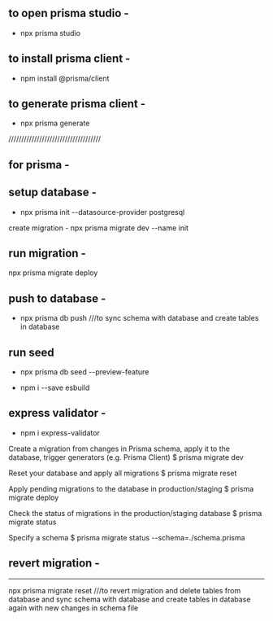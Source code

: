 ## to open prisma studio -

- npx prisma studio

## to install prisma client -

- npm install @prisma/client

## to generate prisma client -

- npx prisma generate

////////////////////////////////////

## for prisma -

## setup database -

- npx prisma init --datasource-provider postgresql

create migration -
npx prisma migrate dev --name init

## run migration -

npx prisma migrate deploy

## push to database -

- npx prisma db push ///to sync schema with database and create tables in database

## run seed

- npx prisma db seed --preview-feature

- npm i --save esbuild

## express validator -

- npm i express-validator

Create a migration from changes in Prisma schema, apply it to the database, trigger generators (e.g. Prisma Client)
$ prisma migrate dev

Reset your database and apply all migrations
$ prisma migrate reset

Apply pending migrations to the database in production/staging
$ prisma migrate deploy

Check the status of migrations in the production/staging database
$ prisma migrate status

Specify a schema
$ prisma migrate status --schema=./schema.prisma

## revert migration -

---

npx prisma migrate reset ///to revert migration and delete tables from database and sync schema with database and create tables in database again with new changes in schema file
